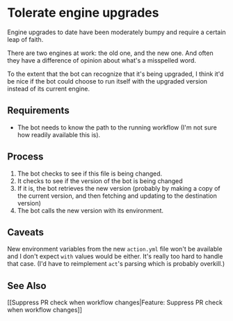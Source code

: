 # Tolerate engine upgrades

Engine upgrades to date have been moderately bumpy and require a certain leap of faith.

There are two engines at work: the old one, and the new one. And often they have a difference of opinion about what's a misspelled word.

To the extent that the bot can recognize that it's being upgraded, I think it'd be nice if the bot could choose to run itself with the upgraded version instead of its current engine.

## Requirements

* The bot needs to know the path to the running workflow (I'm not sure how readily available this is).

## Process

1. The bot checks to see if this file is being changed.
2. It checks to see if the version of the bot is being changed
3. If it is, the bot retrieves the new version (probably by making a copy of the current version, and then fetching and updating to the destination version)
4. The bot calls the new version with its environment.

## Caveats

New environment variables from the new `action.yml` file won't be available and I don't expect `with` values would be either. It's really too hard to handle that case. (I'd have to reimplement `act`'s parsing which is probably overkill.)

## See Also

[[Suppress PR check when workflow changes|Feature: Suppress PR check when workflow changes]]
